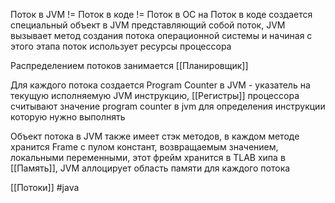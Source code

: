 Поток в JVM != Поток в коде != Поток в ОС
на Поток в коде создается специальный объект в JVM представляющий собой поток, JVM вызывает метод создания потока операционной системы и начиная с этого этапа поток использует ресурсы процессора

Распределением потоков занимается [[Планировщик]]

Для каждого потока создается Program Counter в JVM - указатель на текущую исполняемую JVM инструкцию, [[Регистры]] процессора считывают значение program counter в jvm для определения инструкции которую нужно выполнять

Объект потока в JVM также имеет стэк методов, в каждом методе хранится Frame с пулом констант, возвращаемым значением, локальными переменными, этот фрейм хранится в TLAB хипа в [[Память]], JVM аллоцирует область памяти для каждого потока

[[Потоки]]
#java 